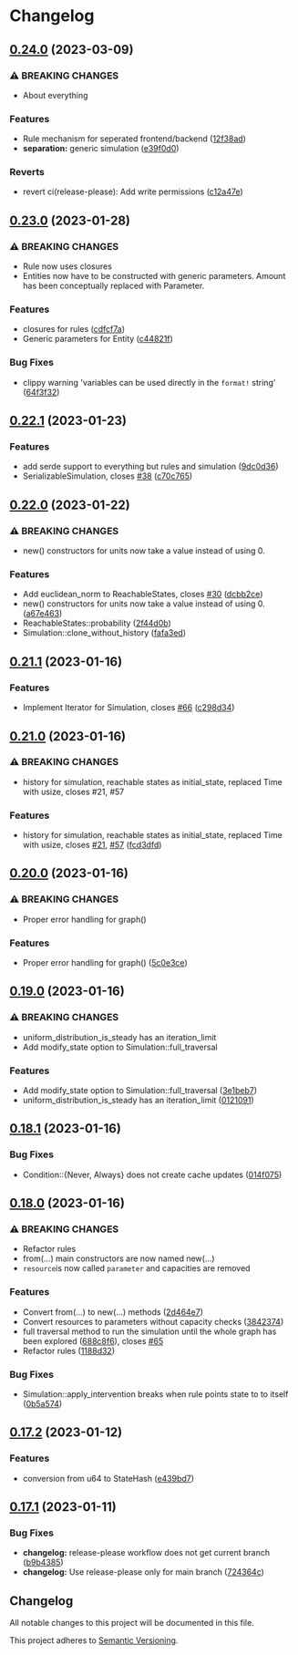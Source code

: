 # Changelog

## [0.24.0](https://github.com/Entromatica/entromatica/compare/v0.23.0...v0.24.0) (2023-03-09)


### ⚠ BREAKING CHANGES

* About everything

### Features

* Rule mechanism for seperated frontend/backend ([12f38ad](https://github.com/Entromatica/entromatica/commit/12f38ad16943b9d127fce0cde41294a36c586e75))
* **separation:** generic simulation ([e39f0d0](https://github.com/Entromatica/entromatica/commit/e39f0d0715025f551e2550edc1ed2801bbf6bf8e))


### Reverts

* revert ci(release-please): Add write permissions ([c12a47e](https://github.com/Entromatica/entromatica/commit/c12a47e7e1c670fefceecba46203ac7d2fef165a))

## [0.23.0](https://github.com/DanielMeiborg/entromatica/compare/v0.22.1...v0.23.0) (2023-01-28)


### ⚠ BREAKING CHANGES

* Rule now uses closures
* Entities now have to be constructed with generic parameters. Amount has been conceptually replaced with Parameter.

### Features

* closures for rules ([cdfcf7a](https://github.com/DanielMeiborg/entromatica/commit/cdfcf7af08618679088f3289c9e6c4a186dc621c))
* Generic parameters for Entity ([c44821f](https://github.com/DanielMeiborg/entromatica/commit/c44821ff85ed7a37e82ec9f628c465824fae2e3a))


### Bug Fixes

* clippy warning 'variables can be used directly in the `format!` string' ([64f3f32](https://github.com/DanielMeiborg/entromatica/commit/64f3f329d201bbf4c8e8247b761d8501e2a474dc))

## [0.22.1](https://github.com/DanielMeiborg/entromatica/compare/v0.22.0...v0.22.1) (2023-01-23)


### Features

* add serde support to everything but rules and simulation ([9dc0d36](https://github.com/DanielMeiborg/entromatica/commit/9dc0d36b74aaad8ff5b7b13dc766c49450e459aa))
* SerializableSimulation, closes [#38](https://github.com/DanielMeiborg/entromatica/issues/38) ([c70c765](https://github.com/DanielMeiborg/entromatica/commit/c70c7652596663e315b6cda2404547d3a8d09f01))

## [0.22.0](https://github.com/DanielMeiborg/entromatica/compare/v0.21.1...v0.22.0) (2023-01-22)


### ⚠ BREAKING CHANGES

* new() constructors for units now take a value instead of using 0.

### Features

* Add euclidean_norm to ReachableStates, closes [#30](https://github.com/DanielMeiborg/entromatica/issues/30) ([dcbb2ce](https://github.com/DanielMeiborg/entromatica/commit/dcbb2ce5f2c03e4a9ac4e6c69669d9cd7dbc8ee4))
* new() constructors for units now take a value instead of using 0. ([a67e463](https://github.com/DanielMeiborg/entromatica/commit/a67e4635b9136b8588a3dd901955b63d9a4efaeb))
* ReachableStates::probability ([2f44d0b](https://github.com/DanielMeiborg/entromatica/commit/2f44d0b832e1e82e1f90adf88e35c2fb742976ce))
* Simulation::clone_without_history ([fafa3ed](https://github.com/DanielMeiborg/entromatica/commit/fafa3ed471314906eed737f37886480f89099f5e))

## [0.21.1](https://github.com/DanielMeiborg/entromatica/compare/v0.21.0...v0.21.1) (2023-01-16)


### Features

* Implement Iterator for Simulation, closes [#66](https://github.com/DanielMeiborg/entromatica/issues/66) ([c298d34](https://github.com/DanielMeiborg/entromatica/commit/c298d340458edfc40085b40662ce9fe7795c6984))

## [0.21.0](https://github.com/DanielMeiborg/entromatica/compare/v0.20.0...v0.21.0) (2023-01-16)


### ⚠ BREAKING CHANGES

* history for simulation, reachable states as initial_state, replaced Time with usize, closes #21, #57

### Features

* history for simulation, reachable states as initial_state, replaced Time with usize, closes [#21](https://github.com/DanielMeiborg/entromatica/issues/21), [#57](https://github.com/DanielMeiborg/entromatica/issues/57) ([fcd3dfd](https://github.com/DanielMeiborg/entromatica/commit/fcd3dfd04947554d48471eb0924dad10aab2cec5))

## [0.20.0](https://github.com/DanielMeiborg/entromatica/compare/v0.19.0...v0.20.0) (2023-01-16)


### ⚠ BREAKING CHANGES

* Proper error handling for graph()

### Features

* Proper error handling for graph() ([5c0e3ce](https://github.com/DanielMeiborg/entromatica/commit/5c0e3ce848b4a6425f6053bd6984dad46dc93164))

## [0.19.0](https://github.com/DanielMeiborg/entromatica/compare/v0.18.1...v0.19.0) (2023-01-16)


### ⚠ BREAKING CHANGES

* uniform_distribution_is_steady has an iteration_limit
* Add modify_state option to Simulation::full_traversal

### Features

* Add modify_state option to Simulation::full_traversal ([3e1beb7](https://github.com/DanielMeiborg/entromatica/commit/3e1beb72aeac137f018fffe34f92a853b5a681d2))
* uniform_distribution_is_steady has an iteration_limit ([0121091](https://github.com/DanielMeiborg/entromatica/commit/0121091f90fa0c9d02f62f5c1e193b6bb3d5af1a))

## [0.18.1](https://github.com/DanielMeiborg/entromatica/compare/v0.18.0...v0.18.1) (2023-01-16)


### Bug Fixes

* Condition::{Never, Always} does not create cache updates ([014f075](https://github.com/DanielMeiborg/entromatica/commit/014f075ecf98b26125f2322f734ec069df598216))

## [0.18.0](https://github.com/DanielMeiborg/entromatica/compare/v0.17.2...v0.18.0) (2023-01-16)


### ⚠ BREAKING CHANGES

* Refactor rules
* from(...) main constructors are now named new(...)
* `resource`is now called `parameter` and capacities are removed

### Features

* Convert from(...) to new(...) methods ([2d464e7](https://github.com/DanielMeiborg/entromatica/commit/2d464e7dc39a7a06f87aa4e56187e8a2b0bbc759))
* Convert resources to parameters without capacity checks ([3842374](https://github.com/DanielMeiborg/entromatica/commit/3842374545e373948847171aa615f91d0c98b3ba))
* full traversal method to run the simulation until the whole graph has been explored ([688c8f6](https://github.com/DanielMeiborg/entromatica/commit/688c8f668a472fb5762b1bbce98fd90d9b0f9dcc)), closes [#65](https://github.com/DanielMeiborg/entromatica/issues/65)
* Refactor rules ([1188d32](https://github.com/DanielMeiborg/entromatica/commit/1188d32fbb5d34427b528a17c9b70e5fb8b1ea44))


### Bug Fixes

* Simulation::apply_intervention breaks when rule points state to to itself ([0b5a574](https://github.com/DanielMeiborg/entromatica/commit/0b5a5740ede09d8cbc15950451857ea520aee69f))

## [0.17.2](https://github.com/DanielMeiborg/entromatica/compare/v0.17.1...v0.17.2) (2023-01-12)


### Features

* conversion from u64 to StateHash ([e439bd7](https://github.com/DanielMeiborg/entromatica/commit/e439bd7c1f15f56e0995ac71426db395ad152388))

## [0.17.1](https://github.com/DanielMeiborg/entromatica/compare/v0.17.0...v0.17.1) (2023-01-11)


### Bug Fixes

* **changelog:** release-please workflow does not get current branch ([b9b4385](https://github.com/DanielMeiborg/entromatica/commit/b9b438535a490cfad487fda6383d2a2613aa2404))
* **changelog:** Use release-please only for main branch ([724364c](https://github.com/DanielMeiborg/entromatica/commit/724364c609d32328ca113314c1038eabf9ee103e))

## Changelog

All notable changes to this project will be documented in this file.

This project adheres to [Semantic Versioning](https://semver.org).
